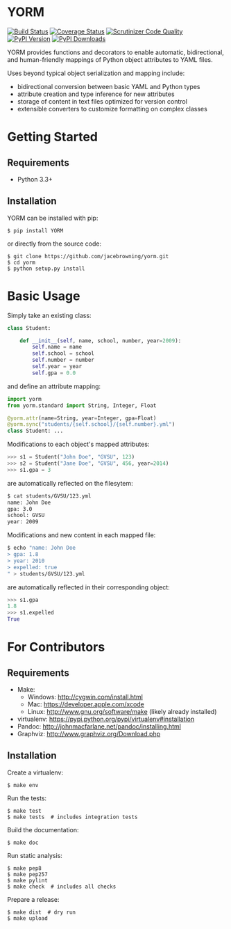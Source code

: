 YORM
====

[![Build Status](http://img.shields.io/travis/jacebrowning/yorm/master.svg)](https://travis-ci.org/jacebrowning/yorm)
[![Coverage Status](http://img.shields.io/coveralls/jacebrowning/yorm/master.svg)](https://coveralls.io/r/jacebrowning/yorm)
[![Scrutinizer Code Quality](http://img.shields.io/scrutinizer/g/jacebrowning/yorm.svg)](https://scrutinizer-ci.com/g/jacebrowning/yorm/?branch=master)
[![PyPI Version](http://img.shields.io/pypi/v/yorm.svg)](https://pypi.python.org/pypi/yorm)
[![PyPI Downloads](http://img.shields.io/pypi/dm/yorm.svg)](https://pypi.python.org/pypi/yorm)

YORM provides functions and decorators to enable automatic, bidirectional, and human-friendly mappings of Python object attributes to YAML files.

Uses beyond typical object serialization and mapping include:

* bidirectional conversion between basic YAML and Python types
* attribute creation and type inference for new attributes
* storage of content in text files optimized for version control
* extensible converters to customize formatting on complex classes


Getting Started
===============

Requirements
------------

* Python 3.3+

Installation
------------

YORM can be installed with pip:

```
$ pip install YORM
```

or directly from the source code:

```
$ git clone https://github.com/jacebrowning/yorm.git
$ cd yorm
$ python setup.py install
```

Basic Usage
===========

Simply take an existing class:

```python
class Student:

    def __init__(self, name, school, number, year=2009):
        self.name = name
        self.school = school
        self.number = number
        self.year = year
        self.gpa = 0.0
```

and define an attribute mapping:

```python
import yorm
from yorm.standard import String, Integer, Float

@yorm.attr(name=String, year=Integer, gpa=Float)
@yorm.sync("students/{self.school}/{self.number}.yml")
class Student: ...
```

Modifications to each object's mapped attributes:

```python
>>> s1 = Student("John Doe", "GVSU", 123)
>>> s2 = Student("Jane Doe", "GVSU", 456, year=2014)
>>> s1.gpa = 3
```

are automatically reflected on the filesytem:

```bash
$ cat students/GVSU/123.yml
name: John Doe
gpa: 3.0
school: GVSU
year: 2009
```

Modifications and new content in each mapped file:

```bash
$ echo "name: John Doe
> gpa: 1.8
> year: 2010
> expelled: true
" > students/GVSU/123.yml
```

are automatically reflected in their corresponding object:

```python
>>> s1.gpa
1.8
>>> s1.expelled
True
```

For Contributors
================

Requirements
------------

* Make:
    * Windows: http://cygwin.com/install.html
    * Mac: https://developer.apple.com/xcode
    * Linux: http://www.gnu.org/software/make (likely already installed)
* virtualenv: https://pypi.python.org/pypi/virtualenv#installation
* Pandoc: http://johnmacfarlane.net/pandoc/installing.html
* Graphviz: http://www.graphviz.org/Download.php

Installation
------------

Create a virtualenv:

```
$ make env
```

Run the tests:

```
$ make test
$ make tests  # includes integration tests
```

Build the documentation:

```
$ make doc
```

Run static analysis:

```
$ make pep8
$ make pep257
$ make pylint
$ make check  # includes all checks
```

Prepare a release:

```
$ make dist  # dry run
$ make upload
```

